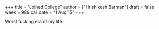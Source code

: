 +++
title = "Joined College"
author = ["Hrishikesh Barman"]
draft = false
week = 989
cal_date = "1 Aug'15"
+++

Worst fucking era of my life.
